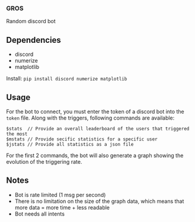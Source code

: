 ### GROS

Random discord bot

## Dependencies

- discord
- numerize
- matplotlib

Install: `pip install discord numerize matplotlib`

## Usage

For the bot to connect, you must enter the token of a discord bot
into the `token` file.
Along with the triggers, following commands are available:

```jsonc
$stats  // Provide an overall leaderboard of the users that triggered the most
$mstats // Provide secific statistics for a specific user
$jstats // Provide all statistics as a json file
```

For the first 2 commands, the bot will also generate a graph showing the
evolution of the triggering rate.

## Notes

- Bot is rate limited (1 msg per second)
- There is no limitation on the size of the graph data, which means that more data = more time + less readable
- Bot needs all intents
